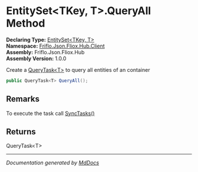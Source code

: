 ﻿<!--  
  <auto-generated>   
    The contents of this file were generated by a tool.  
    Changes to this file may be list if the file is regenerated  
  </auto-generated>   
-->

# EntitySet\<TKey, T\>.QueryAll Method

**Declaring Type:** [EntitySet\<TKey, T\>](../index.md)  
**Namespace:** [Friflo.Json.Fliox.Hub.Client](../../index.md)  
**Assembly:** Friflo.Json.Fliox.Hub  
**Assembly Version:** 1.0.0

Create a [QueryTask\<T\>](../../QueryTask-1/index.md) to query all entities of an container

```csharp
public QueryTask<T> QueryAll();
```

## Remarks

 To execute the task call [SyncTasks()](../../FlioxClient/methods/SyncTasks.md)

## Returns

QueryTask\<T\>

___

*Documentation generated by [MdDocs](https://github.com/ap0llo/mddocs)*
